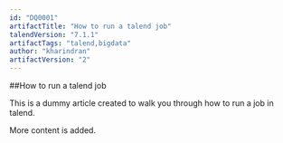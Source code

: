 ```yaml
---
id: "DQ0001"
artifactTitle: "How to run a talend job"
talendVersion: "7.1.1"
artifactTags: "talend,bigdata"
author: "kharindran"
artifactVersion: "2"
---
```


##How to run a talend job

This is a dummy article created to walk you through how to run a job in talend.

More content is added.
